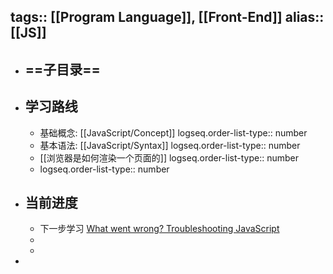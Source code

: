 tags:: [[Program Language]], [[Front-End]]
alias:: [[JS]]
---

- ==子目录==
	-
- ## 学习路线
	- 基础概念: [[JavaScript/Concept]]
	  logseq.order-list-type:: number
	- 基本语法: [[JavaScript/Syntax]]
	  logseq.order-list-type:: number
	- [[浏览器是如何渲染一个页面的]]
	  logseq.order-list-type:: number
	- logseq.order-list-type:: number
- ## 当前进度
	- 下一步学习 [What went wrong? Troubleshooting JavaScript](https://developer.mozilla.org/en-US/docs/Learn/JavaScript/First_steps/What_went_wrong)
	-
	-
-